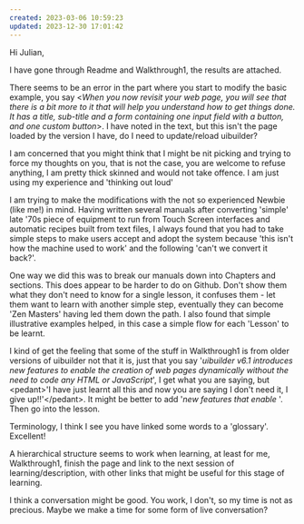 ```yaml
---
created: 2023-03-06 10:59:23
updated: 2023-12-30 17:01:42
---
```

Hi Julian,

I have gone through Readme and Walkthrough1, the results are attached.

There seems to be an error in the part where you start to modify the basic example, you say
<*When you now revisit your web page, you will see that there is a bit more to it that will help you understand how to get things done. It has a title, sub-title and a form containing one input field with a button, and one custom button*>.
I have noted in the text, but this isn't the page loaded by the version I have, do I need to update/reload uibuilder?

I am concerned that you might think that I might be nit picking and trying to force my thoughts on you, that is not the case, you are welcome to refuse anything, I am pretty thick skinned and would not take offence.  I am just using my experience and 'thinking out loud'

I am trying to make the modifications with the not so experienced Newbie (like me!) in mind. Having written several manuals after converting 'simple' late '70s piece of equipment to run from Touch Screen interfaces and automatic recipes built from text files, I always found that you had to take simple steps to make users accept and adopt the system because 'this isn't how the machine used to work' and the following 'can't we convert it back?'.  

One way we did this was to break our manuals down into Chapters and sections.  This does appear to be harder to do on Github.  Don't show them what they don't need to know for a single lesson, it confuses them - let them want to learn with another simple step, eventually they can become 'Zen Masters' having led them down the path.  I also found that simple illustrative examples helped, in this case a simple flow for each 'Lesson' to be learnt.

I kind of get the feeling that some of the stuff in Walkthrough1 is from older versions of uibuilder not that it is, just that you say '*uibuilder v6.1 introduces new features to enable the creation of web pages dynamically without the need to code any HTML or JavaScript*', I get what you are saying, but \<pedant\>'I have just learnt all this and now you are saying I don't need it, I give up!!'\<\/pedant\>.  It might be better to add '*new features that enable* '.  Then go into the lesson.

Terminology, I think I see you have linked some words to a 'glossary'. Excellent!

A hierarchical structure seems to work when learning, at least for me, Walkthrough1, finish the page and link to the next session of learning/description, with other links that might be useful for this stage of learning.

I think a conversation might be good.  You work, I don't, so my time is not as precious.  Maybe we make a time for some form of live conversation?

